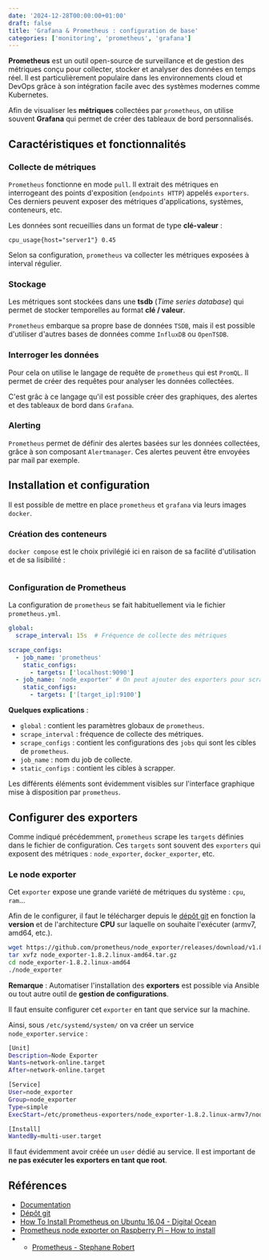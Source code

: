 ```yaml
---
date: '2024-12-28T00:00:00+01:00'
draft: false
title: 'Grafana & Prometheus : configuration de base'
categories: ['monitoring', 'prometheus', 'grafana']
---
```


**Prometheus** est un outil open-source de surveillance et de gestion des métriques conçu pour collecter, stocker et analyser des données en temps réel. Il est particulièrement populaire dans les environnements cloud et DevOps grâce à son intégration facile avec des systèmes modernes comme Kubernetes.

Afin de visualiser les **métriques** collectées par `prometheus`, on utilise souvent **Grafana** qui permet de créer des tableaux de bord personnalisés.

## Caractéristiques et fonctionnalités

### Collecte de métriques

`Prometheus` fonctionne en mode `pull`. Il extrait des métriques en interrogeant des points d'exposition (`endpoints HTTP`) appelés `exporters`. Ces derniers peuvent exposer des métriques d'applications, systèmes, conteneurs, etc.

Les données sont recueillies dans un format de type **clé-valeur** :

```prometheus
cpu_usage{host="server1"} 0.45
```

Selon sa configuration, `prometheus` va collecter les métriques exposées à interval régulier.

### Stockage

Les métriques sont stockées dans une **tsdb** (*Time series database*) qui permet de stocker temporelles au format **clé / valeur**.

`Prometheus` embarque sa propre base de données `TSDB`, mais il est possible d'utiliser d'autres bases de données comme `InfluxDB` ou `OpenTSDB`.

### Interroger les données

Pour cela on utilise le langage de requête de `prometheus` qui est `PromQL`. Il permet de créer des requêtes pour analyser les données collectées.

C'est grâc à ce langage qu'il est possible créer des graphiques, des alertes et des tableaux de bord dans `Grafana`.

### Alerting

`Prometheus` permet de définir des alertes basées sur les données collectées, grâce à son composant `Alertmanager`. Ces alertes peuvent être envoyées par mail par exemple.

## Installation et configuration

Il est possible de mettre en place `prometheus` et `grafana` via leurs images `docker`.

### Création des conteneurs

`docker compose` est le choix privilégié ici en raison de sa facilité d'utilisation et de sa lisibilité :

```yaml

```

### Configuration de Prometheus

La configuration de `prometheus` se fait habituellement via le fichier `prometheus.yml`.

```yaml
global:
  scrape_interval: 15s  # Fréquence de collecte des métriques

scrape_configs:
  - job_name: 'prometheus'
    static_configs:
      - targets: ['localhost:9090']
  - job_name: 'node_exporter' # On peut ajouter des exporters pour scrapper + de métriques
    static_configs:
      - targets: ['[target_ip]:9100']  
```

**Quelques explications** :

- `global` : contient les paramètres globaux de `prometheus`.
- `scrape_interval` : fréquence de collecte des métriques.	
- `scrape_configs` : contient les configurations des `jobs` qui sont les cibles de `prometheus`.
- `job_name` : nom du job de collecte.
- `static_configs` : contient les cibles à scrapper.

Les différents éléments sont évidemment visibles sur l'interface graphique mise à disposition par `prometheus`.

## Configurer des exporters

Comme indiqué précédemment, `prometheus` scrape les `targets` définies dans le fichier de configuration. Ces `targets` sont souvent des `exporters` qui exposent des métriques : `node_exporter`, `docker_exporter`, etc.

### Le node exporter

Cet `exporter` expose une grande variété de métriques du système : `cpu`, `ram`...

Afin de le configurer, il faut le télécharger depuis le  [dépôt git](https://github.com/prometheus/node_exporter) en fonction la **version** et de l'architecture **CPU** sur laquelle on souhaite l'exécuter (armv7, amd64, etc.).

```bash
wget https://github.com/prometheus/node_exporter/releases/download/v1.8.2/node_exporter-1.8.2.linux-amd64.tar.gz
tar xvfz node_exporter-1.8.2.linux-amd64.tar.gz
cd node_exporter-1.8.2.linux-amd64
./node_exporter
```

**Remarque** : Automatiser l'installation des **exporters** est possible via Ansible ou tout autre outil de **gestion de configurations**.

Il faut ensuite configurer cet `exporter` en tant que service sur la machine.

Ainsi, sous `/etc/systemd/system/` on va créer un service `node_exporter.service` :

```bash
[Unit]
Description=Node Exporter
Wants=network-online.target
After=network-online.target

[Service]
User=node_exporter
Group=node_exporter
Type=simple
ExecStart=/etc/prometheus-exporters/node_exporter-1.8.2.linux-armv7/node_exporter --web.listen-address=:9100

[Install]
WantedBy=multi-user.target
```

Il faut évidemment avoir créée un `user` dédié au service. Il est important de **ne pas exécuter les exporters en tant que root**.

## Références

- [Documentation](https://prometheus.io/docs/guides/node-exporter/)
- [Dépôt git](https://github.com/prometheus/node_exporter)
- [How To Install Prometheus on Ubuntu 16.04 - Digital Ocean](https://www.digitalocean.com/community/tutorials/how-to-install-prometheus-on-ubuntu-16-04)
- [Prometheus node exporter on Raspberry Pi – How to install](https://linuxhit.com/prometheus-node-exporter-on-raspberry-pi-how-to-install/)
- - [Prometheus - Stephane Robert](https://blog.stephane-robert.info/docs/observer/metriques/prometheus/)
